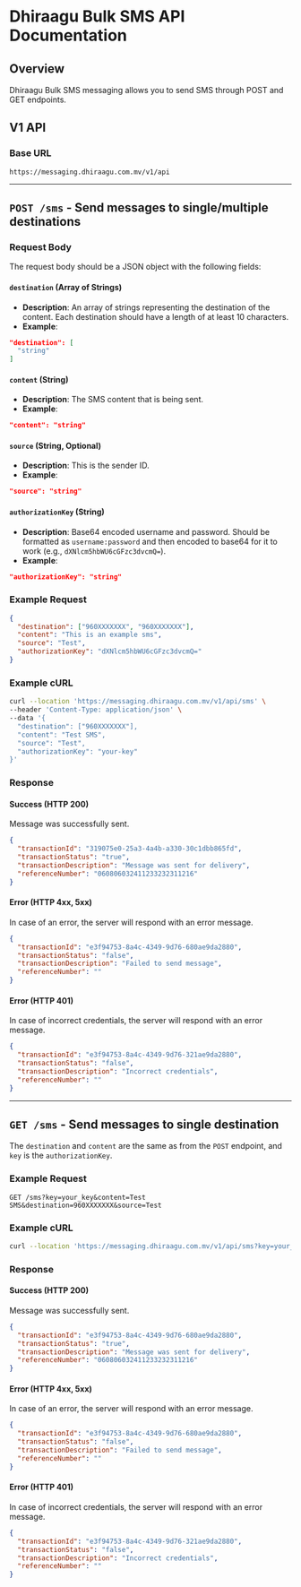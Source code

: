 # Dhiraagu Bulk SMS API Documentation

## Overview

Dhiraagu Bulk SMS messaging allows you to send SMS through POST and GET endpoints.

## V1 API

### Base URL

```
https://messaging.dhiraagu.com.mv/v1/api
```

---

## `POST /sms` - Send messages to single/multiple destinations

### Request Body

The request body should be a JSON object with the following fields:

#### `destination` (Array of Strings)

- **Description**: An array of strings representing the destination of the content. Each destination should have a length of at least 10 characters.
- **Example**:

```json
"destination": [
  "string"
]
```

#### `content` (String)

- **Description**: The SMS content that is being sent.
- **Example**:

```json
"content": "string"
```

#### `source` (String, Optional)

- **Description**: This is the sender ID.
- **Example**:

```json
"source": "string"
```

#### `authorizationKey` (String)

- **Description**: Base64 encoded username and password. Should be formatted as `username:password` and then encoded to base64 for it to work (e.g., `dXNlcm5hbWU6cGFzc3dvcmQ=`).
- **Example**:

```json
"authorizationKey": "string"
```

### Example Request

```json
{
  "destination": ["960XXXXXXX", "960XXXXXXX"],
  "content": "This is an example sms",
  "source": "Test",
  "authorizationKey": "dXNlcm5hbWU6cGFzc3dvcmQ="
}
```

### Example cURL

```bash
curl --location 'https://messaging.dhiraagu.com.mv/v1/api/sms' \
--header 'Content-Type: application/json' \
--data '{
  "destination": ["960XXXXXXX"],
  "content": "Test SMS",
  "source": "Test",
  "authorizationKey": "your-key"
}'
```

### Response

#### Success (HTTP 200)

Message was successfully sent.

```json
{
  "transactionId": "319075e0-25a3-4a4b-a330-30c1dbb865fd",
  "transactionStatus": "true",
  "transactionDescription": "Message was sent for delivery",
  "referenceNumber": "060806032411233232311216"
}
```

#### Error (HTTP 4xx, 5xx)

In case of an error, the server will respond with an error message.

```json
{
  "transactionId": "e3f94753-8a4c-4349-9d76-680ae9da2880",
  "transactionStatus": "false",
  "transactionDescription": "Failed to send message",
  "referenceNumber": ""
}
```

#### Error (HTTP 401)

In case of incorrect credentials, the server will respond with an error message.

```json
{
  "transactionId": "e3f94753-8a4c-4349-9d76-321ae9da2880",
  "transactionStatus": "false",
  "transactionDescription": "Incorrect credentials",
  "referenceNumber": ""
}
```

---

## `GET /sms` - Send messages to single destination

The `destination` and `content` are the same as from the `POST` endpoint, and `key` is the `authorizationKey`.

### Example Request

```
GET /sms?key=your_key&content=Test SMS&destination=960XXXXXXX&source=Test
```

### Example cURL

```bash
curl --location 'https://messaging.dhiraagu.com.mv/v1/api/sms?key=your_key&content=Test%20SMS&destination=960XXXXXXX&source=Test'
```

### Response

#### Success (HTTP 200)

Message was successfully sent.

```json
{
  "transactionId": "e3f94753-8a4c-4349-9d76-680ae9da2880",
  "transactionStatus": "true",
  "transactionDescription": "Message was sent for delivery",
  "referenceNumber": "060806032411233232311216"
}
```

#### Error (HTTP 4xx, 5xx)

In case of an error, the server will respond with an error message.

```json
{
  "transactionId": "e3f94753-8a4c-4349-9d76-680ae9da2880",
  "transactionStatus": "false",
  "transactionDescription": "Failed to send message",
  "referenceNumber": ""
}
```

#### Error (HTTP 401)

In case of incorrect credentials, the server will respond with an error message.

```json
{
  "transactionId": "e3f94753-8a4c-4349-9d76-321ae9da2880",
  "transactionStatus": "false",
  "transactionDescription": "Incorrect credentials",
  "referenceNumber": ""
}
```
